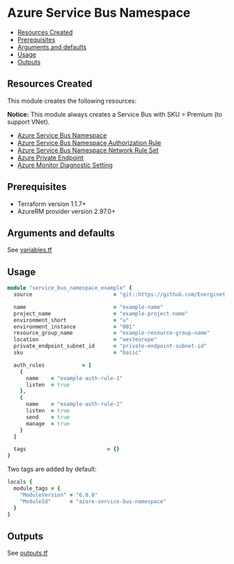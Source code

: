 # Azure Service Bus Namespace

- [Resources Created](#resources-created)
- [Prerequisites](#prerequisites)
- [Arguments and defaults](#arguments-and-defaults)
- [Usage](#usage)
- [Outputs](#outputs)

## Resources Created

This module creates the following resources:

**Notice:** This module always creates a Service Bus with SKU = Premium (to support VNet).

- [Azure Service Bus Namespace](https://registry.terraform.io/providers/hashicorp/azurerm/latest/docs/resources/servicebus_namespace)
- [Azure Service Bus Namespace Authorization Rule](https://registry.terraform.io/providers/hashicorp/azurerm/latest/docs/resources/servicebus_namespace_authorization_rule)
- [Azure Service Bus Namespace Network Rule Set](https://registry.terraform.io/providers/hashicorp/azurerm/latest/docs/resources/servicebus_namespace_network_rule_set)
- [Azure Private Endpoint](https://registry.terraform.io/providers/hashicorp/azurerm/latest/docs/resources/private_endpoint)
- [Azure Monitor Diagnostic Setting](https://registry.terraform.io/providers/hashicorp/azurerm/latest/docs/resources/monitor_diagnostic_setting)

## Prerequisites

- Terraform version 1.1.7+
- AzureRM provider version 2.97.0+

## Arguments and defaults

See [variables.tf](./variables.tf)

## Usage

```ruby
module "service_bus_namespace_example" {
  source                          = "git::https://github.com/Energinet-DataHub/geh-terraform-modules.git//azure/service_bus-namespace?ref=6.0.0"

  name                            = "example-name"
  project_name                    = "example-project-name"
  environment_short               = "u"
  environment_instance            = "001"
  resource_group_name             = "example-resource-group-name"
  location                        = "westeurope"
  private_endpoint_subnet_id      = "private-endpoint-subnet-id"
  sku                             = "basic"

  auth_rules            = [
    {
      name    = "example-auth-rule-1"
      listen  = true
    },
    {
      name    = "example-auth-rule-2"
      listen  = true
      send    = true
      manage  = true
    }
  ]

  tags                          = {}
}
```

Two tags are added by default:

```ruby
locals {
  module_tags = {
    "ModuleVersion" = "6.0.0"
    "ModuleId"      = "azure-service-bus-namespace"
  }
}
```

## Outputs

See [outputs.tf](./outputs.tf)
